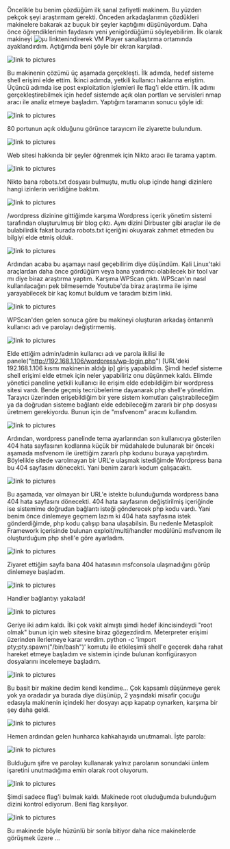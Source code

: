 Öncelikle bu benim çözdüğüm ilk sanal zafiyetli makinem. Bu yüzden pekçok şeyi araştırmam gerekti. Önceden arkadaşlarımın çözdükleri makinelere bakarak az buçuk bir şeyler kaptığımı düşünüyordum. Daha önce öğrendiklerimin faydasını yeni yenigördüğümü söyleyebilirim. İlk olarak makineyi ![şu linkten](https://www.vulnhub.com/entry/hackfest2016-quaoar,180/)indirerek VM Player sanallaştırma ortamında ayaklandırdım. Açtığımda beni şöyle bir ekran karşıladı. 

![link to pictures](https://github.com/ahmetmuhammetkocabiyik/Vulnerable-Machines-Solutions/blob/master/Quaoar%20Vulnerable%20Machines/Quaoar%20Pictures/1.png)

Bu makinenin çözümü üç aşamada gerçekleşti.
İlk adımda, hedef sisteme shell erişimi elde ettim.
İkinci adımda, yetkili kullanıcı haklarına eriştim.
Üçüncü adımda ise post exploitation işlemleri ile flag'i elde ettim.
İlk adımı gerçekleştirebilmek için hedef sistemde açık olan portları ve servisleri nmap aracı ile analiz etmeye başladım. Yaptığım taramanın sonucu şöyle idi: 

![link to pictures](https://github.com/ahmetmuhammetkocabiyik/Vulnerable-Machines-Solutions/blob/master/Quaoar%20Vulnerable%20Machines/Quaoar%20Pictures/2.png)

80 portunun açık olduğunu görünce tarayıcım ile ziyarette bulundum. 

![link to pictures](https://github.com/ahmetmuhammetkocabiyik/Vulnerable-Machines-Solutions/blob/master/Quaoar%20Vulnerable%20Machines/Quaoar%20Pictures/3.png)

Web sitesi hakkında bir şeyler öğrenmek için Nikto aracı ile tarama yaptım.

![link to pictures](https://github.com/ahmetmuhammetkocabiyik/Vulnerable-Machines-Solutions/blob/master/Quaoar%20Vulnerable%20Machines/Quaoar%20Pictures/4.png)

Nikto bana robots.txt dosyası bulmuştu, mutlu olup içinde hangi dizinlere hangi izinlerin verildiğine baktım. 

![link to pictures](https://github.com/ahmetmuhammetkocabiyik/Vulnerable-Machines-Solutions/blob/master/Quaoar%20Vulnerable%20Machines/Quaoar%20Pictures/5.png)

/wordpress dizinine gittiğimde karşıma Wordpress içerik yönetim sistemi tarafından oluşturulmuş bir blog çıktı. Aynı dizini Dirbuster gibi araçlar ile de bulabilirdik fakat burada robots.txt içeriğini okuyarak zahmet etmeden bu bilgiyi elde etmiş olduk.

![link to pictures](https://github.com/ahmetmuhammetkocabiyik/Vulnerable-Machines-Solutions/blob/master/Quaoar%20Vulnerable%20Machines/Quaoar%20Pictures/6.png)

Ardından acaba bu aşamayı nasıl geçebilirim diye düşündüm. Kali Linux'taki araçlardan daha önce gördüğüm veya bana 
yardımcı olabilecek bir tool var mı diye biraz araştırma yaptım. Karşıma WPScan çıktı. WPScan'ın nasıl kullanılacağını pek bilmesemde Youtube'da biraz araştırma ile işime yarayabilecek bir kaç komut buldum ve taradım bizim linki.

![link to pictures](https://github.com/ahmetmuhammetkocabiyik/Vulnerable-Machines-Solutions/blob/master/Quaoar%20Vulnerable%20Machines/Quaoar%20Pictures/7.png)

WPScan'den gelen sonuca göre bu makineyi oluşturan arkadaş öntanımlı kullanıcı adı ve parolayı değiştirmemiş.

![link to pictures](https://github.com/ahmetmuhammetkocabiyik/Vulnerable-Machines-Solutions/blob/master/Quaoar%20Vulnerable%20Machines/Quaoar%20Pictures/7.1.png)

Elde ettiğim admin/admin kullanıcı adı ve parola ikilisi ile panele("http://192.168.1.106/wordpress/wp-login.php")  [URL'deki 192.168.1.106 kısmı makinenin aldığı ip] giriş yapabildim. Şimdi hedef sisteme shell erişimi elde etmek için neler yapabiliriz onu düşünmek kaldı. Elimde yönetici paneline yetkili kullanıcı ile erişim elde edebildiğim bir wordpress sitesi vardı. Bende geçmiş tecrübelerime dayanarak php shell'e yöneldim. Tarayıcı üzerinden erişebildiğim bir yere sistem komutları çalıştırabileceğim ya da doğrudan sisteme bağlantı elde edebileceğim zararlı bir php dosyası üretmem gerekiyordu. Bunun için de "msfvenom" aracını kullandım.  

![link to pictures](https://github.com/ahmetmuhammetkocabiyik/Vulnerable-Machines-Solutions/blob/master/Quaoar%20Vulnerable%20Machines/Quaoar%20Pictures/8.png)

Ardından, wordpress panelinde tema ayarlarından son kullanıcıya gösterilen 404 hata sayfasının kodlarına küçük bir müdahalede bulunarak bir önceki aşamada msfvenom ile ürettiğim zararlı php kodunu buraya yapıştırdım. Böylelikle sitede varolmayan bir URL'e ulaşmak istediğimde Wordpress bana bu 404 sayfasını dönecekti. Yani benim zararlı kodum çalışacaktı.

![link to pictures](https://github.com/ahmetmuhammetkocabiyik/Vulnerable-Machines-Solutions/blob/master/Quaoar%20Vulnerable%20Machines/Quaoar%20Pictures/9.png)

Bu aşamada, var olmayan bir URL'e istekte bulunduğumda wordpress bana 404 hata sayfasını dönecekti. 404 hata sayfasının değiştirilmiş içeriğinde ise sistemime doğrudan bağlantı isteği gönderecek php kodu vardı. Yani benim önce dinlemeye geçmem lazım ki 404 hata sayfasına istek gönderdiğimde, php kodu çalışıp bana ulaşabilsin. Bu nedenle Metasploit Framework içerisinde bulunan exploit/multi/handler modülünü msfvenom ile oluşturduğum php shell'e göre ayarladım.

![link to pictures](https://github.com/ahmetmuhammetkocabiyik/Vulnerable-Machines-Solutions/blob/master/Quaoar%20Vulnerable%20Machines/Quaoar%20Pictures/10.png)

Ziyaret ettiğim sayfa bana 404 hatasının msfconsola ulaşmadığını görüp dinlemeye başladım.

![link to pictures](https://github.com/ahmetmuhammetkocabiyik/Vulnerable-Machines-Solutions/blob/master/Quaoar%20Vulnerable%20Machines/Quaoar%20Pictures/11.png)

Handler bağlantıyı yakaladı!

![link to pictures](https://github.com/ahmetmuhammetkocabiyik/Vulnerable-Machines-Solutions/blob/master/Quaoar%20Vulnerable%20Machines/Quaoar%20Pictures/12.png)

Geriye iki adım kaldı. İlki çok vakit almıştı şimdi hedef ikincisindeydi "root olmak" bunun için web sitesine
biraz gözgezdirdim. Meterpreter erişimi üzerinden ilerlemeye karar verdim. python -c 'import pty;pty.spawn("/bin/bash")'  komutu ile etkileşimli shell'e geçerek daha rahat hareket etmeye başladım ve sistemin içinde bulunan konfigürasyon dosyalarını incelemeye başladım.

![link to pictures](https://github.com/ahmetmuhammetkocabiyik/Vulnerable-Machines-Solutions/blob/master/Quaoar%20Vulnerable%20Machines/Quaoar%20Pictures/13.png)

Bu basit bir makine dedim kendi kendime... Çok kapsamlı düşünmeye gerek yok ya oradadır ya burada diye düşünüp, 2 yaşındaki misafir çocuğu edasıyla makinenin içindeki her dosyayı açıp kapatıp oynarken, karşıma bir şey daha geldi. 

![link to pictures](https://github.com/ahmetmuhammetkocabiyik/Vulnerable-Machines-Solutions/blob/master/Quaoar%20Vulnerable%20Machines/Quaoar%20Pictures/14.png)

Hemen ardından gelen hunharca kahkahayıda unutmamalı. İşte parola:

![link to pictures](https://github.com/ahmetmuhammetkocabiyik/Vulnerable-Machines-Solutions/blob/master/Quaoar%20Vulnerable%20Machines/Quaoar%20Pictures/15.png)

Bulduğum şifre ve parolayı kullanarak yalnız parolanın sonundaki ünlem işaretini unutmadığıma emin olarak root oluyorum.

![link to pictures](https://github.com/ahmetmuhammetkocabiyik/Vulnerable-Machines-Solutions/blob/master/Quaoar%20Vulnerable%20Machines/Quaoar%20Pictures/16.png)

Şimdi sadece flag'i bulmak  kaldı. Makinede root oluduğumda bulunduğum dizini kontrol ediyorum. Beni flag karşılıyor.

![link to pictures](https://github.com/ahmetmuhammetkocabiyik/Vulnerable-Machines-Solutions/blob/master/Quaoar%20Vulnerable%20Machines/Quaoar%20Pictures/17.png)

Bu makinede böyle hüzünlü bir sonla bitiyor daha nice makinelerde görüşmek üzere ...
